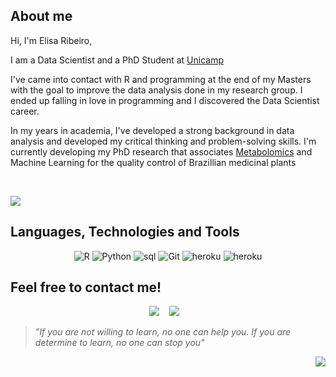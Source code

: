 ## About me  </h2>

Hi, I'm Elisa Ribeiro,

I am a  Data Scientist and a PhD Student at [Unicamp](https://www.unicamp.br/unicamp/)

I've came into contact with R and programming at the end of my Masters with the goal to improve the data analysis done in my research group. I ended up falling in love in programming and I discovered the Data Scientist career.  

In my years in academia, I've developed a strong background in data analysis and developed my critical thinking and problem-solving skills. I'm currently developing my PhD research that associates [Metabolomics](https://www.ebi.ac.uk/training/online/courses/metabolomics-introduction/what-is/) and Machine Learning for the quality control of Brazillian medicinal plants


&nbsp;&nbsp;
&nbsp;

<p align="left">
<img src="https://github-readme-stats.vercel.app/api?username=elisarma&show_icons=true&bg_color=151515&icon_color=d01010&title_color=f1f0f0&text_color=a9a8a8"
</p>     
            

## Languages, Technologies and Tools

<p align="center">
<img alt="R" src="https://img.shields.io/badge/r-%23276DC3.svg?style=for-the-badge&logo=r&logoColor=white"/> <img alt="Python" src="https://img.shields.io/badge/python-%2314354C.svg?style=for-the-badge&logo=python&logoColor=white"/> <img alt="sql" src="https://img.shields.io/badge/sql-e30713?style=for-the-badge&logo=sql&logoColor=white" /> <img alt="Git" src="https://img.shields.io/badge/git-%23F05033.svg?style=for-the-badge&logo=git&logoColor=white"/> <img alt="heroku" src="https://img.shields.io/badge/Heroku-430098?style=for-the-badge&logo=heroku&logoColor=white" /> <img alt="heroku" src="https://img.shields.io/badge/Streamlit-FF4B4B?style=for-the-badge&logo=Streamlit&logoColor=white" /> 
  
</p>


     
## Feel free to contact me! </h2>

<p align="center">
<a target="_blank"href="https://www.linkedin.com/in/elisarma/"><img src="https://img.shields.io/badge/linkedin-%230077B5.svg?&style=for-the-badge&logo=linkedin&logoColor=white" /></a>&nbsp;&nbsp;&nbsp;
<a href="mailto:elisarm.antunes@gmail.com?"><img src="https://img.shields.io/badge/gmail-%23D14836.svg?&style=for-the-badge&logo=gmail&logoColor=white"/></a>&nbsp;&nbsp;&nbsp;
</p>

>_"If you are not willing to learn, no one can help you. If you are determine to learn, no one can stop you"_ 

<p align="right">
<img src="https://komarev.com/ghpvc/?username=elisarma&style=flat-square&color=red"/>
  </p>
